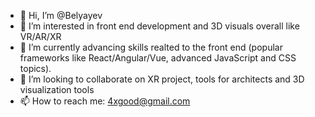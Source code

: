 - 👋 Hi, I’m @Belyayev
- 👀 I’m interested in front end development and 3D visuals overall like VR/AR/XR
- 🌱 I’m currently advancing skills realted to the front end (popular frameworks like React/Angular/Vue, advanced JavaScript and CSS topics).
- 💞️ I’m looking to collaborate on XR project, tools for architects and 3D visualization tools
- 📫 How to reach me: 4xgood@gmail.com
